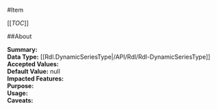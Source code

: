 #Item

[[_TOC_]]

##About

**Summary:**   
**Data Type:** [[Rdl.DynamicSeriesType|/API/Rdl/Rdl-DynamicSeriesType]]  
**Accepted Values:**   
**Default Value:** null  
**Impacted Features:**   
**Purpose:**   
**Usage:**   
**Caveats:**   

